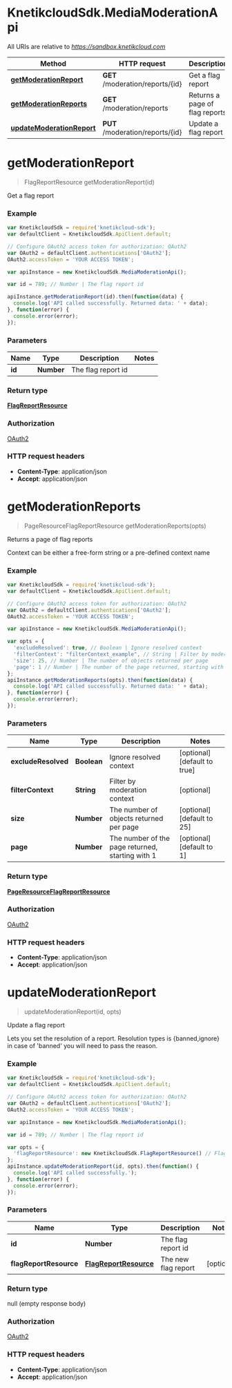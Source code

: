 # KnetikcloudSdk.MediaModerationApi

All URIs are relative to *https://sandbox.knetikcloud.com*

Method | HTTP request | Description
------------- | ------------- | -------------
[**getModerationReport**](MediaModerationApi.md#getModerationReport) | **GET** /moderation/reports/{id} | Get a flag report
[**getModerationReports**](MediaModerationApi.md#getModerationReports) | **GET** /moderation/reports | Returns a page of flag reports
[**updateModerationReport**](MediaModerationApi.md#updateModerationReport) | **PUT** /moderation/reports/{id} | Update a flag report


<a name="getModerationReport"></a>
# **getModerationReport**
> FlagReportResource getModerationReport(id)

Get a flag report

### Example
```javascript
var KnetikcloudSdk = require('knetikcloud-sdk');
var defaultClient = KnetikcloudSdk.ApiClient.default;

// Configure OAuth2 access token for authorization: OAuth2
var OAuth2 = defaultClient.authentications['OAuth2'];
OAuth2.accessToken = 'YOUR ACCESS TOKEN';

var apiInstance = new KnetikcloudSdk.MediaModerationApi();

var id = 789; // Number | The flag report id

apiInstance.getModerationReport(id).then(function(data) {
  console.log('API called successfully. Returned data: ' + data);
}, function(error) {
  console.error(error);
});

```

### Parameters

Name | Type | Description  | Notes
------------- | ------------- | ------------- | -------------
 **id** | **Number**| The flag report id | 

### Return type

[**FlagReportResource**](FlagReportResource.md)

### Authorization

[OAuth2](../README.md#OAuth2)

### HTTP request headers

 - **Content-Type**: application/json
 - **Accept**: application/json

<a name="getModerationReports"></a>
# **getModerationReports**
> PageResourceFlagReportResource getModerationReports(opts)

Returns a page of flag reports

Context can be either a free-form string or a pre-defined context name

### Example
```javascript
var KnetikcloudSdk = require('knetikcloud-sdk');
var defaultClient = KnetikcloudSdk.ApiClient.default;

// Configure OAuth2 access token for authorization: OAuth2
var OAuth2 = defaultClient.authentications['OAuth2'];
OAuth2.accessToken = 'YOUR ACCESS TOKEN';

var apiInstance = new KnetikcloudSdk.MediaModerationApi();

var opts = { 
  'excludeResolved': true, // Boolean | Ignore resolved context
  'filterContext': "filterContext_example", // String | Filter by moderation context
  'size': 25, // Number | The number of objects returned per page
  'page': 1 // Number | The number of the page returned, starting with 1
};
apiInstance.getModerationReports(opts).then(function(data) {
  console.log('API called successfully. Returned data: ' + data);
}, function(error) {
  console.error(error);
});

```

### Parameters

Name | Type | Description  | Notes
------------- | ------------- | ------------- | -------------
 **excludeResolved** | **Boolean**| Ignore resolved context | [optional] [default to true]
 **filterContext** | **String**| Filter by moderation context | [optional] 
 **size** | **Number**| The number of objects returned per page | [optional] [default to 25]
 **page** | **Number**| The number of the page returned, starting with 1 | [optional] [default to 1]

### Return type

[**PageResourceFlagReportResource**](PageResourceFlagReportResource.md)

### Authorization

[OAuth2](../README.md#OAuth2)

### HTTP request headers

 - **Content-Type**: application/json
 - **Accept**: application/json

<a name="updateModerationReport"></a>
# **updateModerationReport**
> updateModerationReport(id, opts)

Update a flag report

Lets you set the resolution of a report. Resolution types is {banned,ignore} in case of &#39;banned&#39; you will need to pass the reason.

### Example
```javascript
var KnetikcloudSdk = require('knetikcloud-sdk');
var defaultClient = KnetikcloudSdk.ApiClient.default;

// Configure OAuth2 access token for authorization: OAuth2
var OAuth2 = defaultClient.authentications['OAuth2'];
OAuth2.accessToken = 'YOUR ACCESS TOKEN';

var apiInstance = new KnetikcloudSdk.MediaModerationApi();

var id = 789; // Number | The flag report id

var opts = { 
  'flagReportResource': new KnetikcloudSdk.FlagReportResource() // FlagReportResource | The new flag report
};
apiInstance.updateModerationReport(id, opts).then(function() {
  console.log('API called successfully.');
}, function(error) {
  console.error(error);
});

```

### Parameters

Name | Type | Description  | Notes
------------- | ------------- | ------------- | -------------
 **id** | **Number**| The flag report id | 
 **flagReportResource** | [**FlagReportResource**](FlagReportResource.md)| The new flag report | [optional] 

### Return type

null (empty response body)

### Authorization

[OAuth2](../README.md#OAuth2)

### HTTP request headers

 - **Content-Type**: application/json
 - **Accept**: application/json

